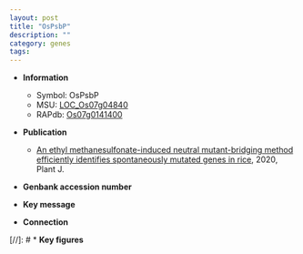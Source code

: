 ```yaml
---
layout: post
title: "OsPsbP"
description: ""
category: genes
tags: 
---
```


* **Information**  
    + Symbol: OsPsbP  
    + MSU: [LOC_Os07g04840](http://rice.plantbiology.msu.edu/cgi-bin/ORF_infopage.cgi?orf=LOC_Os07g04840)  
    + RAPdb: [Os07g0141400](http://rapdb.dna.affrc.go.jp/viewer/gbrowse_details/irgsp1?name=Os07g0141400)  

* **Publication**  
    + [An ethyl methanesulfonate-induced neutral mutant-bridging method efficiently identifies spontaneously mutated genes in rice](http://www.ncbi.nlm.nih.gov/pubmed?term=An+ethyl+methanesulfonate-induced+neutral+mutant-bridging+method+efficiently+identifies+spontaneously+mutated+genes+in+rice%5BTitle%5D), 2020, Plant J.

* **Genbank accession number**  

* **Key message**  

* **Connection**  

[//]: # * **Key figures**  


